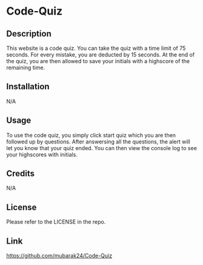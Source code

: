 # Code-Quiz

## Description

This website is a code quiz. You can take the quiz with a time limit of 75 seconds. For every mistake, you are deducted by 15 seconds. At the end of the quiz, you are then allowed to save your initials with a highscore of the remaining time.

## Installation

N/A

## Usage

To use the code quiz, you simply click start quiz which you are then followed up by questions. After answersing all the questions, the alert will let you know that your quiz ended. You can then view the console log to see your highscores with initials.
## Credits

N/A 

## License

Please refer to the LICENSE in the repo.

## Link

https://github.com/mubarak24/Code-Quiz 